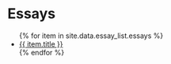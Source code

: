 # Essays

<ul>
   {% for item in site.data.essay_list.essays %}
      <li><a href="{{ item.url }}">{{ item.title }}</a></li>
   {% endfor %}
</ul>

